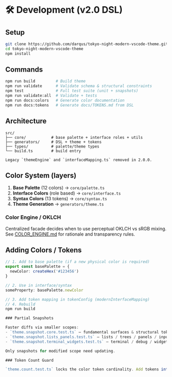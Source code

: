 # 🛠️ Development (v2.0 DSL)

## Setup

```bash
git clone https://github.com/darqus/tokyo-night-modern-vscode-theme.git
cd tokyo-night-modern-vscode-theme
npm install
```

## Commands

```bash
npm run build         # Build theme
npm run validate      # Validate schema & structural constraints
npm test              # Full test suite (unit + snapshots)
npm run validate:all  # Validate + tests
npm run docs:colors   # Generate color documentation
npm run docs:tokens   # Generate docs/TOKENS.md from DSL
```

## Architecture

```text
src/
├── core/           # base palette + interface roles + utils
├── generators/     # DSL + theme + tokens
├── types/          # palette/theme types
└── build.ts        # build entry

Legacy `themeEngine` and `interfaceMapping.ts` removed in 2.0.0.
```

## Color System (layers)

1. **Base Palette** (12 colors) → `core/palette.ts`
2. **Interface Colors** (role based) → `core/interface.ts`
3. **Syntax Colors** (13 tokens) → `core/syntax.ts`
4. **Theme Generation** → `generators/theme.ts`

### Color Engine / OKLCH

Centralized facade decides when to use perceptual OKLCH vs sRGB mixing. See [COLOR_ENGINE.md](./COLOR_ENGINE.md) for rationale and transparency rules.

## Adding Colors / Tokens

```typescript
// 1. Add to base palette (if a new physical color is required)
export const basePalette = {
  newColor: createHex('#123456')
}

// 2. Use in interface/syntax
someProperty: basePalette.newColor

// 3. Add token mapping in tokenConfig (modernInterfaceMapping)
// 4. Rebuild
npm run build

### Partial Snapshots

Faster diffs via smaller scopes:
- `theme.snapshot.core.test.ts` – fundamental surfaces & structural tokens
- `theme.snapshot.lists_panels.test.ts` – lists / trees / panels / inputs / buttons
- `theme.snapshot.terminal_widgets.test.ts` – terminal / debug / widgets / notifications

Only snapshots for modified scope need updating.

### Token Count Guard

`theme.count.test.ts` locks the color token cardinality. Add tokens intentionally (bump expected count only with conscious design change).
```
